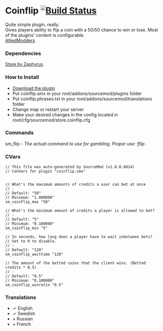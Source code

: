 # Coinflip [![Build Status](https://travis-ci.org/condolent/Coinflip.svg?branch=master)](https://travis-ci.org/condolent/Coinflip)
Quite simple plugin, really.  
Gives players ability to flip a coin with a 50/50 chance to win or lose. Most of the plugins' content is configurable.  
[AlliedModders](https://forums.alliedmods.net/showthread.php?p=2538932)

### Dependencies
[Store by Zephyrus](https://forums.alliedmods.net/showthread.php?p=2376361#post2376361)

### How to Install
 - [Download the plugin](https://github.com/condolent/Coinflip/releases)
 - Put coinflip.smx in your root/addons/sourcemod/plugins folder
 - Put coinflip.phrases.txt in your root/addons/sourcemod/translations folder
 - Change map or restart your server
 - Make your desired changes in the config located in root/cfg/sourcemod/store.coinflip.cfg
 
 ### Commands
 sm_flip - _The actual command to use for gambling. Proper use: !flip <amount of credits>._
 
 ### CVars
 ```
 // This file was auto-generated by SourceMod (v1.8.0.6014)
// ConVars for plugin "coinflip.smx"


// What's the maximum amounts of credits a user can bet at once
// -
// Default: "50"
// Minimum: "1.000000"
sm_coinflip_max "50"

// What's the minimum amount of credits a player is allowed to bet?
// -
// Default: "5"
// Minimum: "0.100000"
sm_coinflip_min "5"

// In seconds, how long does a player have to wait inbetween bets?
// Set to 0 to disable.
// -
// Default: "120"
sm_coinflip_waittime "120"

// The amount of the betted coins that the client wins. (Betted credits * 0.5)
// -
// Default: "0.5"
// Minimum: "0.100000"
sm_coinflip_winratio "0.5"
 ```
 
 ### Translations
 - ✓ English
 - ✓ Swedish
 - × Russian
 - × French
